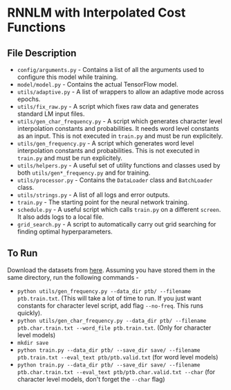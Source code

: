 # RNNLM with Interpolated Cost Functions

## File Description

* `config/arguments.py` - Contains a list of all the arguments used to configure this model while training.
* `model/model.py` - Contains the actual TensorFlow model.
* `utils/adaptive.py` - A list of wrappers to allow an adaptive mode across epochs.
* `utils/fix_raw.py` - A script which fixes raw data and generates standard LM input files.
* `utils/gen_char_frequency.py` - A script which generates character level interpolation constants and probabilities. It needs word level constants as an input. This is not executed in `train.py` and must be run explicitely.
* `utils/gen_frequency.py` - A script which generates word level interpolation constants and probabilities. This is not executed in `train.py` and must be run explicitely.
* `utils/helpers.py` - A useful set of utility functions and classes used by both `utils/gen*_frequency.py` and for training.
* `utils/processor.py` - Contains the `DataLoader` class and `BatchLoader` class.
* `utils/strings.py` - A list of all logs and error outputs.
* `train.py` - The starting point for the neural network training.
* `schedule.py` - A useful script which calls `train.py` on a different `screen`. It also adds logs to a local file.
* `grid_search.py` - A script to automatically carry out grid searching for finding optimal hyperparameters.

## To Run

Download the datasets from [here](https://drive.google.com/file/d/0B5Y_SiDYwIObaE52dmZ0YVFXckU/view?usp=sharing). Assuming you have stored them in the same directory, run the following commands -

* `python utils/gen_frequency.py --data_dir ptb/ --filename ptb.train.txt`. (This will take a lot of time to run. If you just want constants for character level script, add flag `--no-freq`. This runs quickly).
* `python utils/gen_char_frequency.py --data_dir ptb/ --filename ptb.char.train.txt --word_file ptb.train.txt`. (Only for character level models)
* `mkdir save`
* `python train.py --data_dir ptb/ --save_dir save/ --filename ptb.train.txt --eval_text ptb/ptb.valid.txt` (for word level models)
* `python train.py --data_dir ptb/ --save_dir save/ --filename ptb.char.train.txt --eval_text ptb/ptb.char.valid.txt --char` (for character level models, don't forget the `--char` flag)
